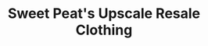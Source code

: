 ---
title: "Sweet Peat's Upscale Resale Clothing"
url: /parker/sweet-peats-upscale-resale-clothing/
shop: clothes
---